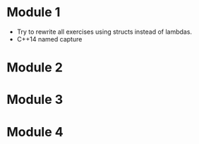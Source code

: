 # Module 1

* Try to rewrite all exercises using structs instead of lambdas.
* C++14 named capture

# Module 2

# Module 3

# Module 4
